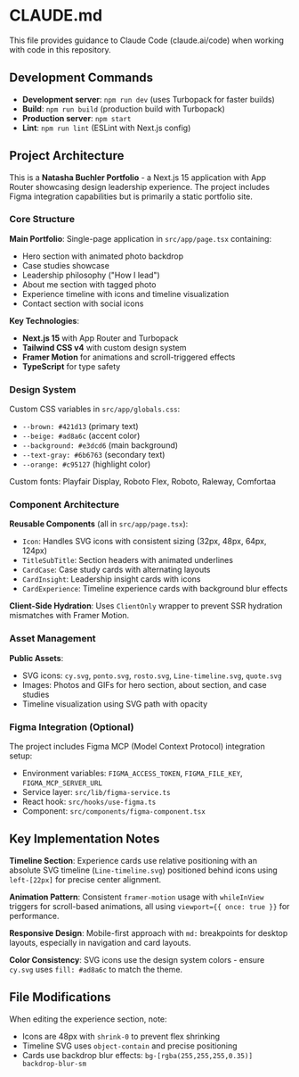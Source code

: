# CLAUDE.md

This file provides guidance to Claude Code (claude.ai/code) when working with code in this repository.

## Development Commands

- **Development server**: `npm run dev` (uses Turbopack for faster builds)
- **Build**: `npm run build` (production build with Turbopack)
- **Production server**: `npm start`
- **Lint**: `npm run lint` (ESLint with Next.js config)

## Project Architecture

This is a **Natasha Buchler Portfolio** - a Next.js 15 application with App Router showcasing design leadership experience. The project includes Figma integration capabilities but is primarily a static portfolio site.

### Core Structure

**Main Portfolio**: Single-page application in `src/app/page.tsx` containing:
- Hero section with animated photo backdrop
- Case studies showcase
- Leadership philosophy ("How I lead")
- About me section with tagged photo
- Experience timeline with icons and timeline visualization
- Contact section with social icons

**Key Technologies**:
- **Next.js 15** with App Router and Turbopack
- **Tailwind CSS v4** with custom design system
- **Framer Motion** for animations and scroll-triggered effects
- **TypeScript** for type safety

### Design System

Custom CSS variables in `src/app/globals.css`:
- `--brown: #421d13` (primary text)
- `--beige: #ad8a6c` (accent color)
- `--background: #e3dcd6` (main background)
- `--text-gray: #6b6763` (secondary text)
- `--orange: #c95127` (highlight color)

Custom fonts: Playfair Display, Roboto Flex, Roboto, Raleway, Comfortaa

### Component Architecture

**Reusable Components** (all in `src/app/page.tsx`):
- `Icon`: Handles SVG icons with consistent sizing (32px, 48px, 64px, 124px)
- `TitleSubTitle`: Section headers with animated underlines
- `CardCase`: Case study cards with alternating layouts
- `CardInsight`: Leadership insight cards with icons
- `CardExperience`: Timeline experience cards with background blur effects

**Client-Side Hydration**: Uses `ClientOnly` wrapper to prevent SSR hydration mismatches with Framer Motion.

### Asset Management

**Public Assets**:
- SVG icons: `cy.svg`, `ponto.svg`, `rosto.svg`, `Line-timeline.svg`, `quote.svg`
- Images: Photos and GIFs for hero section, about section, and case studies
- Timeline visualization using SVG path with opacity

### Figma Integration (Optional)

The project includes Figma MCP (Model Context Protocol) integration setup:
- Environment variables: `FIGMA_ACCESS_TOKEN`, `FIGMA_FILE_KEY`, `FIGMA_MCP_SERVER_URL`
- Service layer: `src/lib/figma-service.ts`
- React hook: `src/hooks/use-figma.ts`
- Component: `src/components/figma-component.tsx`

## Key Implementation Notes

**Timeline Section**: Experience cards use relative positioning with an absolute SVG timeline (`Line-timeline.svg`) positioned behind icons using `left-[22px]` for precise center alignment.

**Animation Pattern**: Consistent `framer-motion` usage with `whileInView` triggers for scroll-based animations, all using `viewport={{ once: true }}` for performance.

**Responsive Design**: Mobile-first approach with `md:` breakpoints for desktop layouts, especially in navigation and card layouts.

**Color Consistency**: SVG icons use the design system colors - ensure `cy.svg` uses `fill: #ad8a6c` to match the theme.

## File Modifications

When editing the experience section, note:
- Icons are 48px with `shrink-0` to prevent flex shrinking
- Timeline SVG uses `object-contain` and precise positioning
- Cards use backdrop blur effects: `bg-[rgba(255,255,255,0.35)] backdrop-blur-sm`